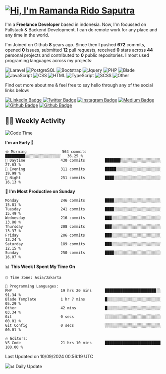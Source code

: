 # [![Hi, I'm Ramanda Rido Saputra](https://readme-typing-svg.herokuapp.com?size=24&vCenter=true&lines=%F0%9F%91%8B+Hi%2C+I'm+Ramanda+Rido+Saputra+;%F0%9F%92%BB+Fullstack+Web+Developer+)](https://git.io/typing-svg)

I'm a **Freelance Developer** based in indonesia. Now, I'm focussed on Fullstack & Backend Development. I can do remote work for any place and any time in the world.

I'm Joined on Github **8** years ago. Since then I pushed **672** commits, opened **0** issues, submitted **12** pull requests, received **0** stars across **44** personal projects and contributed to **0** public repositories.
I most used programing languages across my projects:

![Laravel](https://img.shields.io/badge/Laravel-FF2D20?flat&logo=laravel&logoColor=white)
![PostgreSQL](https://img.shields.io/badge/PostgreSQL-316192?flat&logo=postgresql&logoColor=white)
![Bootstrap](https://img.shields.io/badge/Bootstrap-563D7C?flat&logo=bootstrap&logoColor=white)
![Jquery](https://img.shields.io/badge/jQuery-0769AD?flat&logo=jquery&logoColor=white)
![PHP](https://img.shields.io/badge/-PHP-%234F5D95?style=flat&logo=PHP&logoColor=white)
![Blade](https://img.shields.io/badge/-Blade-%23f7523f?style=flat&logo=Blade&logoColor=white)
![JavaScript](https://img.shields.io/badge/-JavaScript-%23f1e05a?style=flat&logo=JavaScript&logoColor=white)
![CSS](https://img.shields.io/badge/-CSS-%23563d7c?style=flat&logo=CSS&logoColor=white)
![HTML](https://img.shields.io/badge/-HTML-%23e34c26?style=flat&logo=HTML&logoColor=white)
![TypeScript](https://img.shields.io/badge/-TypeScript-%233178c6?style=flat&logo=TypeScript&logoColor=white)
![SCSS](https://img.shields.io/badge/-SCSS-%23c6538c?style=flat&logo=SCSS&logoColor=white)
![Other](https://img.shields.io/badge/-Other-%23ededed?style=flat&logo=Other&logoColor=white)

Find out more about me & feel free to say hello through any of the social links below:

[![Linkedin Badge](https://img.shields.io/badge/-ramandaaridogh-blue?style=flat&logo=Linkedin&logoColor=white&link=https://www.linkedin.com/in/ramanda-rido-saputra/)](https://www.linkedin.com/in/ramanda-rido-saputra/)
[![Twitter Badge](https://img.shields.io/badge/-ramandaaridogh-%231DA1F2.svg?style=flat&logo=twitter&logoColor=white&link=https://www.twitter.com/ramandaaridogh)](https://www.twitter.com/ramandaaridogh/)
[![Instagram Badge](https://img.shields.io/badge/-ramandaaridogh-purple?style=flat&logo=instagram&logoColor=white&link=https://instagram.com/ramandaaridogh_/)](https://instagram.com/ramandaaridogh_)
[![Medium Badge](https://img.shields.io/badge/-@ramandaaridogh-%2312100E.svg?style=flat&logo=Medium&logoColor=white&link=https://medium.com/@ramandaaridogh/)](https://medium.com/@ramandaaridogh)
[![Github Badge](https://img.shields.io/badge/-@ramandaaridogh-100000.svg?style=flat&logo=github&logoColor=white&link=https://github.com/ramandaaridogh)](https://github.com/ramandaaridogh)
[![Github Badge](https://img.shields.io/badge/-@mxcode-100000.svg?style=flat&logo=github&logoColor=white&link=https://github.com/ramanda-mxcode)](https://github.com/ramanda-mxcode)

## 👨‍💻 Weekly Activity
<!--START_SECTION:waka-->
![Code Time](http://img.shields.io/badge/Code%20Time-677%20hrs%2017%20mins-blue)

**I'm an Early 🐤** 

```text
🌞 Morning                564 commits         █████████░░░░░░░░░░░░░░░░   36.25 % 
🌆 Daytime                430 commits         ███████░░░░░░░░░░░░░░░░░░   27.63 % 
🌃 Evening                311 commits         █████░░░░░░░░░░░░░░░░░░░░   19.99 % 
🌙 Night                  251 commits         ████░░░░░░░░░░░░░░░░░░░░░   16.13 % 
```
📅 **I'm Most Productive on Sunday** 

```text
Monday                   246 commits         ████░░░░░░░░░░░░░░░░░░░░░   15.81 % 
Tuesday                  241 commits         ████░░░░░░░░░░░░░░░░░░░░░   15.49 % 
Wednesday                216 commits         ███░░░░░░░░░░░░░░░░░░░░░░   13.88 % 
Thursday                 208 commits         ███░░░░░░░░░░░░░░░░░░░░░░   13.37 % 
Friday                   206 commits         ███░░░░░░░░░░░░░░░░░░░░░░   13.24 % 
Saturday                 189 commits         ███░░░░░░░░░░░░░░░░░░░░░░   12.15 % 
Sunday                   250 commits         ████░░░░░░░░░░░░░░░░░░░░░   16.07 % 
```


📊 **This Week I Spent My Time On** 

```text
🕑︎ Time Zone: Asia/Jakarta

💬 Programming Languages: 
PHP                      19 hrs 20 mins      ███████████████████████░░   91.34 % 
Blade Template           1 hr 7 mins         █░░░░░░░░░░░░░░░░░░░░░░░░   05.29 % 
Other                    42 mins             █░░░░░░░░░░░░░░░░░░░░░░░░   03.34 % 
Git                      0 secs              ░░░░░░░░░░░░░░░░░░░░░░░░░   00.01 % 
Git Config               0 secs              ░░░░░░░░░░░░░░░░░░░░░░░░░   00.01 % 

🔥 Editors: 
VS Code                  21 hrs 10 mins      █████████████████████████   100.00 % 
```


 Last Updated on 10/09/2024 00:56:19 UTC
<!--END_SECTION:waka-->

![📊 Daily Update](https://github.com/ramandaaridogh/ramandaaridogh/actions/workflows/update-activity.yml/badge.svg)
